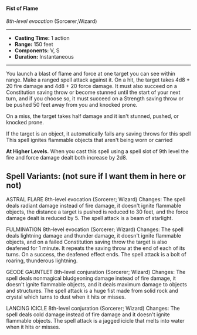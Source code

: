 #### Fist of Flame
*8th-level evocation* (Sorcerer,Wizard)
___
- **Casting Time:** 1 action
- **Range:** 150 feet
- **Components:** V, S
- **Duration:** Instantaneous
---
You launch a blast of flame and force at one target you can see within range. Make a ranged spell attack against it. On a hit, the target takes 4d8 + 20 fire damage and 4d8 + 20 force damage. It must also succeed on a Constitution saving throw or become stunned until the start of your next turn, and if you choose so, it must succeed on a Strength saving throw or be pushed 50 feet away from you and knocked prone.

On a miss, the target takes half damage and it isn't stunned, pushed, or knocked prone.

If the target is an object, it automatically fails any saving throws for this spell This spell ignites flammable objects that aren't being worn or carried

**At Higher Levels.** When you cast this spell using a spell slot of 9th level the fire and force damage dealt both increase by 2d8.

## Spell Variants: (not sure if I want them in here or not)
ASTRAL FLARE
8th-level evocation (Sorcerer; Wizard)
Changes: The spell deals radiant damage instead of fire damage, it doesn't ignite flammable objects, the distance a target is pushed is reduced to 30 feet, and the force damage dealt is reduced by 5. The spell attack is a beam of starlight.

FULMINATION
8th-level evocation (Sorcerer; Wizard)
Changes: The spell deals lightning damage and thunder damage, it doesn't ignite flammable objects, and on a failed Constitution saving throw the target is also deafened for 1 minute. It repeats the saving throw at the end of each of its turns. On a success, the deafened effect ends. The spell attack is a bolt of roaring, thunderous lightning.

GEODE GAUNTLET
8th-level conjuration (Sorcerer; Wizard)
Changes: The spell deals nonmagical bludgeoning damage instead of fire damage, it doesn't ignite flammable objects, and it deals maximum damage to objects and structures. The spell attack is a huge fist made from solid rock and crystal which turns to dust when it hits or misses.

LANCING ICICLE
8th-level conjuration (Sorcerer; Wizard)
Changes: The spell deals cold damage instead of fire damage and it doesn't ignite flammable objects. The spell attack is a jagged icicle that melts into water when it hits or misses.
